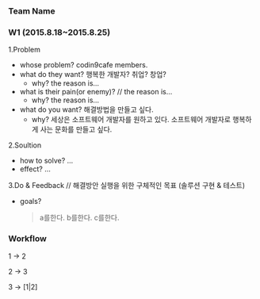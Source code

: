 ### Team Name

### W1 (2015.8.18~2015.8.25)

1.Problem

  - whose problem? codin9cafe members.
  - what do they want? 행복한 개발자? 취업? 창업?
    - why? the reason is...
  - what is their pain(or enemy)? // the reason is...
    - why? the reason is...
  - what do you want? 해결방법을 만들고 싶다.
    - why? 세상은 소프트웨어 개발자를 원하고 있다. 소프트웨어 개발자로 행복하게 사는 문화를 만들고 싶다.
    
2.Soultion

  - how to solve? ...
  - effect? ...

3.Do & Feedback // 해결방안 실행을 위한 구체적인 목표 (솔루션 구현 & 테스트)

  - goals?
    > a를한다.
    > b를한다.
    > c를한다.


### Workflow

1 -> 2

2 -> 3

3 -> [1|2]
